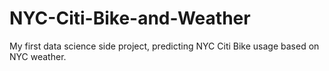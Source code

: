 # NYC-Citi-Bike-and-Weather
My first data science side project, predicting NYC Citi Bike usage based on NYC weather.
